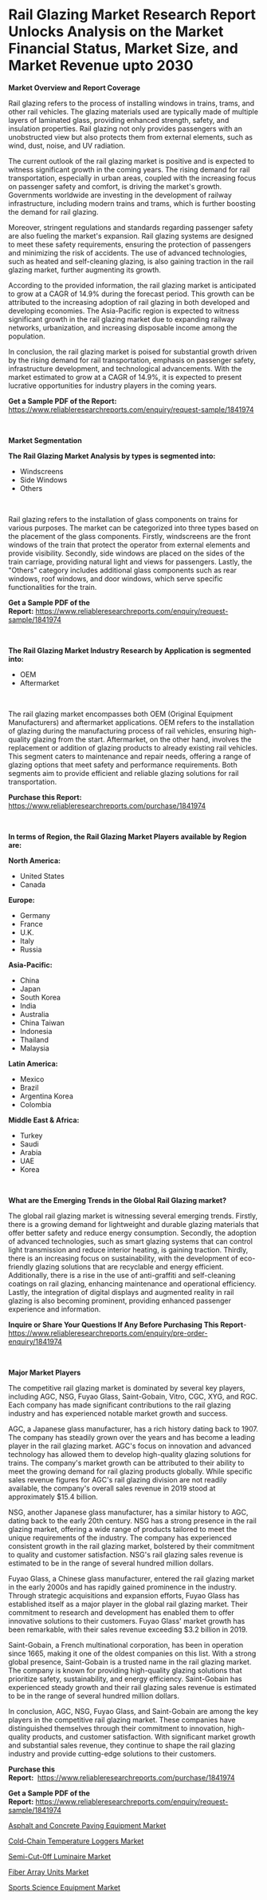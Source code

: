<p><h1>Rail Glazing Market Research Report Unlocks Analysis on the Market Financial Status, Market Size, and Market Revenue upto 2030</h1></p><p><strong>Market Overview and Report Coverage</strong></p>
<p><p>Rail glazing refers to the process of installing windows in trains, trams, and other rail vehicles. The glazing materials used are typically made of multiple layers of laminated glass, providing enhanced strength, safety, and insulation properties. Rail glazing not only provides passengers with an unobstructed view but also protects them from external elements, such as wind, dust, noise, and UV radiation.</p><p>The current outlook of the rail glazing market is positive and is expected to witness significant growth in the coming years. The rising demand for rail transportation, especially in urban areas, coupled with the increasing focus on passenger safety and comfort, is driving the market's growth. Governments worldwide are investing in the development of railway infrastructure, including modern trains and trams, which is further boosting the demand for rail glazing.</p><p>Moreover, stringent regulations and standards regarding passenger safety are also fueling the market's expansion. Rail glazing systems are designed to meet these safety requirements, ensuring the protection of passengers and minimizing the risk of accidents. The use of advanced technologies, such as heated and self-cleaning glazing, is also gaining traction in the rail glazing market, further augmenting its growth.</p><p>According to the provided information, the rail glazing market is anticipated to grow at a CAGR of 14.9% during the forecast period. This growth can be attributed to the increasing adoption of rail glazing in both developed and developing economies. The Asia-Pacific region is expected to witness significant growth in the rail glazing market due to expanding railway networks, urbanization, and increasing disposable income among the population.</p><p>In conclusion, the rail glazing market is poised for substantial growth driven by the rising demand for rail transportation, emphasis on passenger safety, infrastructure development, and technological advancements. With the market estimated to grow at a CAGR of 14.9%, it is expected to present lucrative opportunities for industry players in the coming years.</p></p>
<p><strong>Get a Sample PDF of the Report:</strong> <a href="https://www.reliableresearchreports.com/enquiry/request-sample/1841974">https://www.reliableresearchreports.com/enquiry/request-sample/1841974</a></p>
<p>&nbsp;</p>
<p><strong>Market Segmentation</strong></p>
<p><strong>The Rail Glazing Market Analysis by types is segmented into:</strong></p>
<p><ul><li>Windscreens</li><li>Side Windows</li><li>Others</li></ul></p>
<p>&nbsp;</p>
<p><p>Rail glazing refers to the installation of glass components on trains for various purposes. The market can be categorized into three types based on the placement of the glass components. Firstly, windscreens are the front windows of the train that protect the operator from external elements and provide visibility. Secondly, side windows are placed on the sides of the train carriage, providing natural light and views for passengers. Lastly, the "Others" category includes additional glass components such as rear windows, roof windows, and door windows, which serve specific functionalities for the train.</p></p>
<p><strong>Get a Sample PDF of the Report:</strong>&nbsp;<a href="https://www.reliableresearchreports.com/enquiry/request-sample/1841974">https://www.reliableresearchreports.com/enquiry/request-sample/1841974</a></p>
<p>&nbsp;</p>
<p><strong>The Rail Glazing Market Industry Research by Application is segmented into:</strong></p>
<p><ul><li>OEM</li><li>Aftermarket</li></ul></p>
<p>&nbsp;</p>
<p><p>The rail glazing market encompasses both OEM (Original Equipment Manufacturers) and aftermarket applications. OEM refers to the installation of glazing during the manufacturing process of rail vehicles, ensuring high-quality glazing from the start. Aftermarket, on the other hand, involves the replacement or addition of glazing products to already existing rail vehicles. This segment caters to maintenance and repair needs, offering a range of glazing options that meet safety and performance requirements. Both segments aim to provide efficient and reliable glazing solutions for rail transportation.</p></p>
<p><strong>Purchase this Report:</strong>&nbsp; <a href="https://www.reliableresearchreports.com/purchase/1841974">https://www.reliableresearchreports.com/purchase/1841974</a></p>
<p>&nbsp;</p>
<p><strong>In terms of Region, the Rail Glazing Market Players available by Region are:</strong></p>
<p>
    <p> <strong> North America: </strong>
        <ul>
            <li>United States</li>
            <li>Canada</li>
        </ul>
        </p> 
    <p> <strong> Europe: </strong>
        <ul>
            <li>Germany</li>
            <li>France</li>
            <li>U.K.</li>
            <li>Italy</li>
            <li>Russia</li>
        </ul>
        </p> 
    <p> <strong> Asia-Pacific: </strong>
        <ul>
            <li>China</li>
            <li>Japan</li>
            <li>South Korea</li>
            <li>India</li>
            <li>Australia</li>
            <li>China Taiwan</li>
            <li>Indonesia</li>
            <li>Thailand</li>
            <li>Malaysia</li>
        </ul>
        </p> 
    <p> <strong> Latin America: </strong>
        <ul>
            <li>Mexico</li>
            <li>Brazil</li>
            <li>Argentina Korea</li>
            <li>Colombia</li>
        </ul>
        </p> 
    <p> <strong> Middle East & Africa: </strong>
        <ul>
            <li>Turkey</li>
            <li>Saudi</li>
            <li>Arabia</li>
            <li>UAE</li>
            <li>Korea</li>
        </ul>
    </p>
    </p>
<p>&nbsp;</p>
<p><strong>What are the Emerging Trends in the Global Rail Glazing market?</strong></p>
<p><p>The global rail glazing market is witnessing several emerging trends. Firstly, there is a growing demand for lightweight and durable glazing materials that offer better safety and reduce energy consumption. Secondly, the adoption of advanced technologies, such as smart glazing systems that can control light transmission and reduce interior heating, is gaining traction. Thirdly, there is an increasing focus on sustainability, with the development of eco-friendly glazing solutions that are recyclable and energy efficient. Additionally, there is a rise in the use of anti-graffiti and self-cleaning coatings on rail glazing, enhancing maintenance and operational efficiency. Lastly, the integration of digital displays and augmented reality in rail glazing is also becoming prominent, providing enhanced passenger experience and information.</p></p>
<p><strong>Inquire or Share Your Questions If Any Before Purchasing This Report</strong>- <a href="https://www.reliableresearchreports.com/enquiry/pre-order-enquiry/1841974">https://www.reliableresearchreports.com/enquiry/pre-order-enquiry/1841974</a></p>
<p>&nbsp;</p>
<p><strong>Major Market Players</strong></p>
<p><p>The competitive rail glazing market is dominated by several key players, including AGC, NSG, Fuyao Glass, Saint-Gobain, Vitro, CGC, XYG, and RGC. Each company has made significant contributions to the rail glazing industry and has experienced notable market growth and success.</p><p>AGC, a Japanese glass manufacturer, has a rich history dating back to 1907. The company has steadily grown over the years and has become a leading player in the rail glazing market. AGC's focus on innovation and advanced technology has allowed them to develop high-quality glazing solutions for trains. The company's market growth can be attributed to their ability to meet the growing demand for rail glazing products globally. While specific sales revenue figures for AGC's rail glazing division are not readily available, the company's overall sales revenue in 2019 stood at approximately $15.4 billion.</p><p>NSG, another Japanese glass manufacturer, has a similar history to AGC, dating back to the early 20th century. NSG has a strong presence in the rail glazing market, offering a wide range of products tailored to meet the unique requirements of the industry. The company has experienced consistent growth in the rail glazing market, bolstered by their commitment to quality and customer satisfaction. NSG's rail glazing sales revenue is estimated to be in the range of several hundred million dollars.</p><p>Fuyao Glass, a Chinese glass manufacturer, entered the rail glazing market in the early 2000s and has rapidly gained prominence in the industry. Through strategic acquisitions and expansion efforts, Fuyao Glass has established itself as a major player in the global rail glazing market. Their commitment to research and development has enabled them to offer innovative solutions to their customers. Fuyao Glass' market growth has been remarkable, with their sales revenue exceeding $3.2 billion in 2019.</p><p>Saint-Gobain, a French multinational corporation, has been in operation since 1665, making it one of the oldest companies on this list. With a strong global presence, Saint-Gobain is a trusted name in the rail glazing market. The company is known for providing high-quality glazing solutions that prioritize safety, sustainability, and energy efficiency. Saint-Gobain has experienced steady growth and their rail glazing sales revenue is estimated to be in the range of several hundred million dollars.</p><p>In conclusion, AGC, NSG, Fuyao Glass, and Saint-Gobain are among the key players in the competitive rail glazing market. These companies have distinguished themselves through their commitment to innovation, high-quality products, and customer satisfaction. With significant market growth and substantial sales revenue, they continue to shape the rail glazing industry and provide cutting-edge solutions to their customers.</p></p>
<p><strong>Purchase this Report:</strong>&nbsp;&nbsp;<a href="https://www.reliableresearchreports.com/purchase/1841974">https://www.reliableresearchreports.com/purchase/1841974</a></p>
<p></p>
<p><strong>Get a Sample PDF of the Report:</strong>&nbsp;<a href="https://www.reliableresearchreports.com/enquiry/request-sample/1841974">https://www.reliableresearchreports.com/enquiry/request-sample/1841974</a></p>
<p><p><a href="https://www.linkedin.com/pulse/asphalt-concrete-paving-equipment-market-challenges-ufble/">Asphalt and Concrete Paving Equipment Market</a></p><p><a href="https://medium.com/@loyceharber/cold-chain-temperature-loggers-market-size-market-outlook-and-market-forecast-2023-to-2030-5c6f38ff7373">Cold-Chain Temperature Loggers Market</a></p><p><a href="https://www.linkedin.com/pulse/semi-cut-0ff-luminaire-market-size-growth-forecast-from-2023-hk0ne/">Semi-Cut-0ff Luminaire Market</a></p><p><a href="https://medium.com/@randallbode/fiber-array-units-nbsp-market-focuses-on-market-share-size-and-projected-forecast-till-2030-e3c0bb967fb2">Fiber Array Units Market</a></p><p><a href="https://www.linkedin.com/pulse/sports-science-equipment-market-size-share-amp-trends-analysis/">Sports Science Equipment Market</a></p></p>